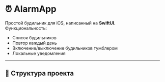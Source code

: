 # ⏰ AlarmApp

Простой будильник для iOS, написанный на **SwiftUI**.  
Функциональность:
- Список будильников
- Повтор каждый день
- Включение/выключение будильников тумблером
- Локальные уведомления

---

## 📂 Структура проекта
